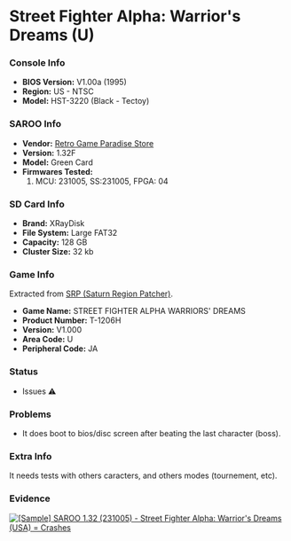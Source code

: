 # Street Fighter Alpha: Warrior's Dreams (U)

### Console Info

- <b>BIOS Version:</b> V1.00a (1995)
- <b>Region:</b> US - NTSC
- <b>Model:</b> HST-3220 (Black - Tectoy)

### SAROO Info

- <b>Vendor:</b> [Retro Game Paradise Store](https://s.click.aliexpress.com/e/_DlEfAgf)
- <b>Version:</b> 1.32F
- <b>Model:</b> Green Card
- <b>Firmwares Tested:</b>
  1. MCU: 231005, SS:231005, FPGA: 04

### SD Card Info

- <b>Brand:</b> XRayDisk
- <b>File System:</b> Large FAT32
- <b>Capacity:</b> 128 GB
- <b>Cluster Size:</b> 32 kb

### Game Info

Extracted from [SRP (Saturn Region Patcher)](https://segaxtreme.net/resources/saturn-region-patcher.81/download).

- <b>Game Name:</b> STREET FIGHTER ALPHA WARRIORS' DREAMS
- <b>Product Number:</b> T-1206H
- <b>Version:</b> V1.000
- <b>Area Code:</b> U
- <b>Peripheral Code:</b> JA

### Status

- Issues :warning:

### Problems

- It does boot to bios/disc screen after beating the last character (boss).

### Extra Info

It needs tests with others caracters, and others modes (tournement, etc).

### Evidence

[![[Sample] SAROO 1.32 (231005) - Street Fighter Alpha: Warrior's Dreams (USA) = Crashes](https://img.youtube.com/vi/09pgfvhe_fE/0.jpg)](https://www.youtube.com/watch?v=09pgfvhe_fE)

